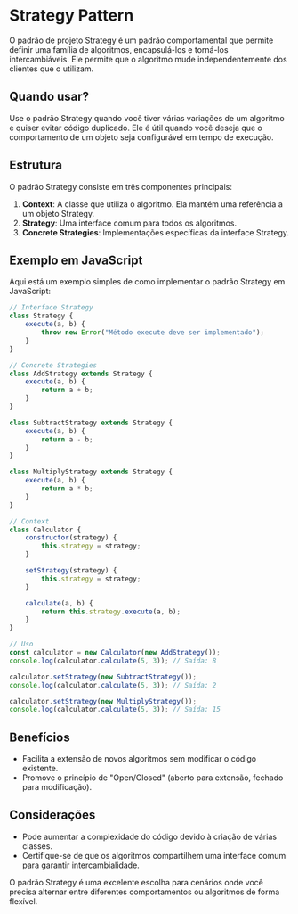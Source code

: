 # Strategy Pattern

O padrão de projeto Strategy é um padrão comportamental que permite definir uma família de algoritmos, encapsulá-los e torná-los intercambiáveis. Ele permite que o algoritmo mude independentemente dos clientes que o utilizam.

## Quando usar?

Use o padrão Strategy quando você tiver várias variações de um algoritmo e quiser evitar código duplicado. Ele é útil quando você deseja que o comportamento de um objeto seja configurável em tempo de execução.

## Estrutura

O padrão Strategy consiste em três componentes principais:

1. **Context**: A classe que utiliza o algoritmo. Ela mantém uma referência a um objeto Strategy.
2. **Strategy**: Uma interface comum para todos os algoritmos.
3. **Concrete Strategies**: Implementações específicas da interface Strategy.

## Exemplo em JavaScript

Aqui está um exemplo simples de como implementar o padrão Strategy em JavaScript:

```javascript
// Interface Strategy
class Strategy {
    execute(a, b) {
        throw new Error("Método execute deve ser implementado");
    }
}

// Concrete Strategies
class AddStrategy extends Strategy {
    execute(a, b) {
        return a + b;
    }
}

class SubtractStrategy extends Strategy {
    execute(a, b) {
        return a - b;
    }
}

class MultiplyStrategy extends Strategy {
    execute(a, b) {
        return a * b;
    }
}

// Context
class Calculator {
    constructor(strategy) {
        this.strategy = strategy;
    }

    setStrategy(strategy) {
        this.strategy = strategy;
    }

    calculate(a, b) {
        return this.strategy.execute(a, b);
    }
}

// Uso
const calculator = new Calculator(new AddStrategy());
console.log(calculator.calculate(5, 3)); // Saída: 8

calculator.setStrategy(new SubtractStrategy());
console.log(calculator.calculate(5, 3)); // Saída: 2

calculator.setStrategy(new MultiplyStrategy());
console.log(calculator.calculate(5, 3)); // Saída: 15
```

## Benefícios

- Facilita a extensão de novos algoritmos sem modificar o código existente.
- Promove o princípio de "Open/Closed" (aberto para extensão, fechado para modificação).

## Considerações

- Pode aumentar a complexidade do código devido à criação de várias classes.
- Certifique-se de que os algoritmos compartilhem uma interface comum para garantir intercambialidade.

O padrão Strategy é uma excelente escolha para cenários onde você precisa alternar entre diferentes comportamentos ou algoritmos de forma flexível.
